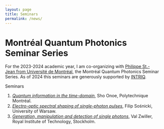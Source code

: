 ```yaml
---
layout: page
title: Seminars 
permalink: /news/
---
```


# Montréal Quantum Photonics Seminar Series  

For the 2023-2024 academic year, I am co-organizing with [Philippe St.-Jean from Université de Montréal](https://psjlab.ca/), the Montréal Quantum Photonics Seminar Series. As of 2024 this seminars are generously supported by [INTRIQ](https://www.intriq.org/).

Seminars

1. [*Quantum information in the time-domain*](seminars/00.md),  Sho Onoe, Polytechnique Montréal.
2. [*Electro-optic spectral shaping of single-photon pulses*](seminars/01.md), Filip Sośnicki, University of Warsaw.
3. [*Generation, manipulation and detection of single photons*](seminars/02.md), Val Zwiller, Royal Institute of Technology, Stockholm.


